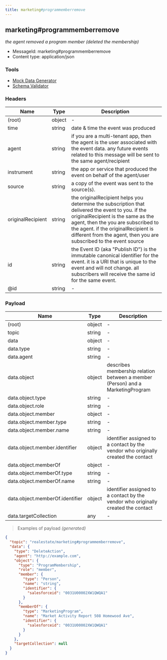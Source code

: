 ```yaml
---
title: marketing#programmemberremove
---
```

## marketing#programmemberremove

*the agent removed a program member (deleted the membership)*

* MessageId: marketing#programmemberremove
* Content type: application/json

### Tools

* [Mock Data Generator](/tools/mock-data-generator)
* [Schema Validator](/tools/validate)


### Headers

| Name | Type | Description |
|---|---|---|
| (root) | object | - |
| time | string | date & time the event was produced |
| agent | string | if you are a multi-tenant app, then the agent is the user associated with the event data. any future events related to this message will be sent to the same agent/recipient |
| instrument | string | the app or service that produced the event on behalf of the agent/user |
| source | string | a copy of the event was sent to the source(s). |
| originalRecipient | string | the originalRecipient helps you determine the subscription that delivered the event to you. if the originalRecipient is the same as the agent, then the you are subscribed to the agent. if the originalRecipient is different from the agent, then you are subscribed to the event source |
| id | string | the Event ID (aka "Publish ID") is the immutable canonical identifier for the event. it is a URI that is unique to the event and will not change. all subscribers will receive the same id for the same event. |
| @id | string | - |

### Payload

| Name | Type | Description |
|---|---|---|
| (root) | object | - |
| topic | string | - |
| data | object | - |
| data.type | string | - |
| data.agent | string | - |
| data.object | object | describes membership relation between a member (Person) and a MarketingProgram |
| data.object.type | string | - |
| data.object.role | string | - |
| data.object.member | object | - |
| data.object.member.type | string | - |
| data.object.member.name | string | - |
| data.object.member.identifier | object | identifier assigned to a contact by the vendor who originally created the contact |
| data.object.memberOf | object | - |
| data.object.memberOf.type | string | - |
| data.object.memberOf.name | string | - |
| data.object.memberOf.identifier | object | identifier assigned to a contact by the vendor who originally created the contact |
| data.targetCollection | any | - |

> Examples of payload _(generated)_

```json
{
  "topic": "realestate/marketing#programmemberremove",
  "data": {
    "type": "DeleteAction",
    "agent": "http://example.com",
    "object": {
      "type": "ProgramMembership",
      "role": "member",
      "member": {
        "type": "Person",
        "name": "string",
        "identifier": {
          "salesforceid": "0031U00002XW1QWQA1"
        }
      },
      "memberOf": {
        "type": "MarketingProgram",
        "name": "Market Activity Report 508 Homewood Ave",
        "identifier": {
          "salesforceid": "0031U00002XW1QWQA1"
        }
      }
    },
    "targetCollection": null
  }
}
```


